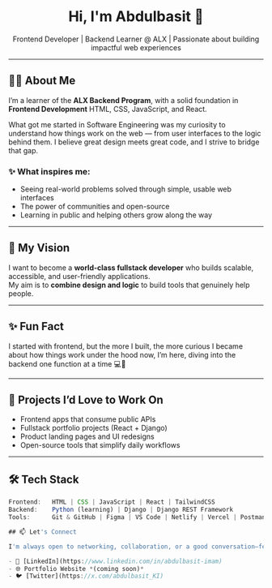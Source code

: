 <h1 align="center">Hi, I'm Abdulbasit 👋</h1>
<p align="center">Frontend Developer | Backend Learner @ ALX | Passionate about building impactful web experiences</p>

---

## 👨‍💻 About Me

I’m a learner of the **ALX Backend Program**, with a solid foundation in **Frontend Development**  HTML, CSS, JavaScript, and React.

What got me started in Software Engineering was my curiosity to understand how things work on the web — from user interfaces to the logic behind them. I believe great design meets great code, and I strive to bridge that gap.

### ✨ What inspires me:
- Seeing real-world problems solved through simple, usable web interfaces  
- The power of communities and open-source  
- Learning in public and helping others grow along the way

---

## 🎯 My Vision

I want to become a **world-class fullstack developer** who builds scalable, accessible, and user-friendly applications.  
My aim is to **combine design and logic** to build tools that genuinely help people.

---

## ✨ Fun Fact
I started with frontend, but the more I built, the more curious I became about how things work under the hood  now, I’m here, diving into the backend one function at a time 💻🧠

---

## 🚀 Projects I’d Love to Work On
- Frontend apps that consume public APIs
- Fullstack portfolio projects (React + Django)
- Product landing pages and UI redesigns
- Open-source tools that simplify daily workflows


---

## 🛠️ Tech Stack

```javascript
Frontend:   HTML | CSS | JavaScript | React | TailwindCSS  
Backend:    Python (learning) | Django | Django REST Framework  
Tools:      Git & GitHub | Figma | VS Code | Netlify | Vercel | Postman

## 📫 Let's Connect

I'm always open to networking, collaboration, or a good conversation—feel free to reach out!

- 💼 [LinkedIn](https://www.linkedin.com/in/abdulbasit-imam)
- 🌐 Portfolio Website *(coming soon)*
- 🐦 [Twitter](https://x.com/abdulbasit_KI)


